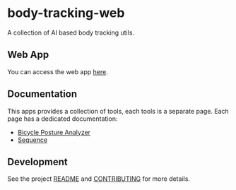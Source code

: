 # body-tracking-web
 A collection of AI based body tracking utils.

## Web App

You can access the web app [here](https://bbf-project.github.io/body-tracking-web/app/).

## Documentation

This apps provides a collection of tools, each tools is a separate page.
Each page has a dedicated documentation:
 - [Bicycle Posture Analyzer](./apps/bicycle_posture_analyzer/)
 - [Sequence](./apps/sequence/)

## Development

See the project [README](https://github.com/bbf-project/body-tracking-web/) and [CONTRIBUTING](https://github.com/bbf-project/body-tracking-web/blob/main/CONTRIBUTING.md) for more details.
